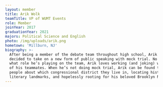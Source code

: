 ```yaml
---
layout: member
title: Arik Wolk
teamTitle: VP of WUMT Events
role: Member
joinYear: 2017
graduationYear: 2021
majors: Political Science and English
photo: /img/uploads/arik.png
hometown: 'Millburn, NJ'
biography: >-
  After being a member of the debate team throughout high school, Arik Wolk
  decided to take on a new form of public speaking with mock trial. No matter
  what role he’s playing on the team, Arik loves working (and joking) with all
  of his teammates. When he’s not doing mock trial, Arik can be found telling
  people about which congressional district they live in, locating historical
  literary landmarks, and hopelessly rooting for his beloved Brooklyn Nets.
---
```


